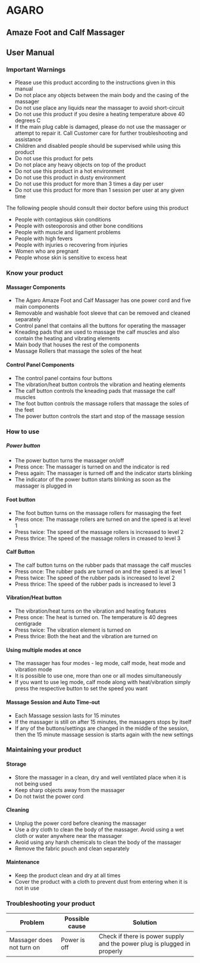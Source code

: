 
# AGARO
## Amaze Foot and Calf Massager

## User Manual


### Important Warnings
- Please use this product according to the instructions given in this manual
- Do not place any objects between the main body and the casing of the massager
- Do not use place any liquids near the massager to avoid short-circuit
- Do not use this product if you desire a heating temperature above 40 degrees C
- If the main plug cable is damaged, please do not use the massager or attempt to repair it. Call Customer care for further troubleshooting and assistance
- Children and disabled people should be supervised while using this product
- Do not use this product for pets
- Do not place any heavy objects on top of the product
- Do not use this product in a hot environment
- Do not use this product in dusty environment
- Do not use this product for more than 3 times a day per user
- Do not use this product for more than 1 session per user at any given time

The following people should consult their doctor before using this product
- People with contagious skin conditions
- People with osteoporosis and other bone conditions
- People with muscle and ligament problems
- People with high fevers
- People with injuries o recovering from injuries
- Women who are pregnant
- People whose skin is sensitive to excess heat

### Know your product

#### Massager Components
- The Agaro Amaze Foot and Calf Massager has one power cord and five main components
- Removable and washable foot sleeve that can be removed and cleaned separately
- Control panel that contains all the buttons for operating the massager
- Kneading pads that are used to massage the calf muscles and also contain the heating and vibrating elements
- Main body that houses the rest of the components
- Massage Rollers that massage the soles of the heat

#### Control Panel Components
- The control panel contains four buttons
- The vibration/heat button controls the vibration and heating elements
- The calf button controls the kneading pads that massage the calf muscles
- The foot button controls the massage rollers that massage the soles of the feet
- The power button controls the start and stop of the massage session

### How to use
##### Power button
- The power button turns the massager on/off
- Press once: The massager is turned on and the indicator is red
- Press again: The massager is turned off and the indicator starts blinking
- The indicator of the power button starts blinking as soon as the massager is plugged in

#### Foot button
- The foot button turns on the massage rollers for massaging the feet
- Press once: The massage rollers are turned on and the speed is at level 1
- Press twice: The speed of the massage rollers is increased to level 2
- Press thrice: The speed of the massage rollers in creased to level 3

#### Calf Button
- The calf button turns on the rubber pads that massage the calf muscles
- Press once: The rubber pads are turned on and the speed is at level 1
- Press twice: The speed of the rubber pads is increased to level 2
- Press thrice: The speed of the rubber pads is increased to level 3

#### Vibration/Heat button
- The vibration/heat turns on the vibration and heating features
- Press once: The heat is turned on. The temperature is 40 degrees centigrade
- Press twice: The vibration element is turned on
- Press thrice: Both the heat and the vibration are turned on

#### Using multiple modes at once
- The massager has four modes - leg mode, calf mode, heat mode and vibration mode
- It is possible to use one, more than one or all modes simultaneously
- If you want to use leg mode, calf mode along with heat/vibration simply press the respective button to set the speed you want

#### Massage Session and Auto Time-out
- Each Massage session lasts for 15 minutes
- If the massager is still on after 15 minutes, the massagers stops by itself
- If any of the buttons/settings are changed in the middle of the session, then the 15 minute massage session is starts again with the new settings

### Maintaining your product
#### Storage
- Store the massager in a clean, dry and well ventilated place when it is not being used
- Keep sharp objects away from the massager
- Do not twist the power cord

#### Cleaning
- Unplug the power cord before cleaning the massager
- Use a dry cloth to clean the body of the massager. Avoid using a wet cloth or water anywhere near the massager
- Avoid using any harsh chemicals to clean the body of the massager
- Remove the fabric pouch and clean separately

#### Maintenance
- Keep the product clean and dry at all times
- Cover the product with a cloth to prevent dust from entering when it is not in use

### Troubleshooting your product

| Problem                   |	Possible cause |	Solution |
|---------------------------|----------------|-----------|
| Massager does not turn on |	Power is off | Check if there is power supply and the power plug is plugged in properly |
